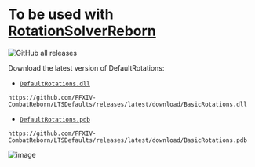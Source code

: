 # To be used with [RotationSolverReborn](https://github.com/FFXIV-CombatReborn/RotationSolverReborn)
![GitHub all releases](https://img.shields.io/github/downloads/LTS-FFXIV/LTSDefaults/total)

Download the latest version of DefaultRotations:

- [`DefaultRotations.dll`](https://github.com/FFXIV-CombatReborn/LTSDefaults/releases/latest/download/BasicRotations.dll)

```
https://github.com/FFXIV-CombatReborn/LTSDefaults/releases/latest/download/BasicRotations.dll
```
- [`DefaultRotations.pdb`](https://github.com/FFXIV-CombatReborn/LTSDefaults/releases/latest/download/BasicRotations.pdb)

```
https://github.com/FFXIV-CombatReborn/LTSDefaults/releases/latest/download/BasicRotations.pdb
```
![image](https://github.com/user-attachments/assets/f18c3ef8-3ab9-4ec5-8b80-2c5b7b8786f8)

